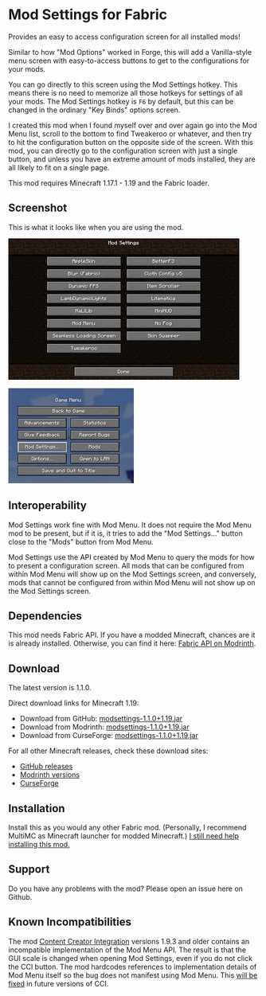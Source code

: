 # Mod Settings for Fabric

Provides an easy to access configuration screen for all installed mods!

Similar to how "Mod Options" worked in Forge, this will add a Vanilla-style menu
screen with easy-to-access buttons to get to the configurations for your mods.

You can go directly to this screen using the Mod Settings hotkey. This means
there is no need to memorize all those hotkeys for settings of all your mods.
The Mod Settings hotkey is `F6` by default, but this can be changed in the
ordinary "Key Binds" options screen.

I created this mod when I found myself over and over again go into the Mod Menu
list, scroll to the bottom to find Tweakeroo or whatever, and then try to hit
the configuration button on the opposite side of the screen. With this mod, you
can directly go to the configuration screen with just a single button, and
unless you have an extreme amount of mods installed, they are all likely to fit
on a single page.

This mod requires Minecraft 1.17.1 - 1.19 and the Fabric loader.

## Screenshot

This is what it looks like when you are using the mod.

![Screenshot of Mod Options menu](screenshot-1.png?raw=true)

![Screenshot of in-game menu](screenshot-2.png?raw=true)

## Interoperability

Mod Settings work fine with Mod Menu. It does not require the Mod Menu mod to be
present, but if it is, it tries to add the "Mod Settings..." button close to the
"Mods" button from Mod Menu.

Mod Settings use the API created by Mod Menu to query the mods for how to
present a configuration screen. All mods that can be configured from within Mod
Menu will show up on the Mod Settings screen, and conversely, mods that cannot
be configured from within Mod Menu will not show up on the Mod Settings screen.

## Dependencies

This mod needs Fabric API. If you have a modded Minecraft, chances are it is
already installed. Otherwise, you can find it here: [Fabric API on Modrinth](
https://modrinth.com/mod/fabric-api).

## Download

The latest version is 1.1.0.

Direct download links for Minecraft 1.19:

* Download from GitHub: [modsettings-1.1.0+1.19.jar](
https://github.com/magicus/ModSettings/releases/download/v1.1.0%2B1.19/modsettings-1.1.0+1.19.jar)
* Download from Modrinth: [modsettings-1.1.0+1.19.jar](
https://cdn.modrinth.com/data/mfDfQvcJ/versions/1.1.0+1.19/modsettings-1.1.0%2B1.19.jar)
* Download from CurseForge: [modsettings-1.1.0+1.19.jar](
https://www.curseforge.com/minecraft/mc-mods/mod-settings/download/3858420)

For all other Minecraft releases, check these download sites:
* [GitHub releases](https://github.com/magicus/ModSettings/releases)
* [Modrinth versions](https://modrinth.com/mod/mod-settings/versions)
* [CurseForge](https://www.curseforge.com/minecraft/mc-mods/mod-settings/files)

## Installation

Install this as you would any other Fabric mod. (Personally, I recommend MultiMC
as Minecraft launcher for modded Minecraft.) [I still need help installing this
mod.](https://lmgtfy.app/?q=how+to+install+minecraft+fabric+mods)

## Support

Do you have any problems with the mod? Please open an issue here on Github.

## Known Incompatibilities

The mod [Content Creator Integration](
https://www.curseforge.com/minecraft/mc-mods/content-creator-integration)
versions 1.9.3 and older contains an incompatible implementation of the Mod Menu
API. The result is that the GUI scale is changed when opening Mod Settings, even
if you do not click the CCI button. The mod hardcodes references to
implementation details of Mod Menu itself so the bug does not manifest using Mod
Menu. This [will be fixed](
https://github.com/iChun/ContentCreatorIntegration-IssuesAndDocumentation/issues/82)
in future versions of CCI.
